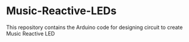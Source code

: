 # Music-Reactive-LEDs
This repository contains the Arduino code for designing circuit to create Music Reactive LED
